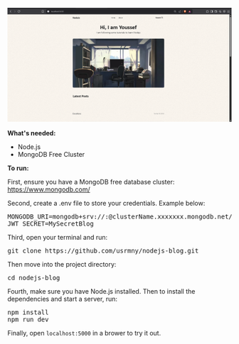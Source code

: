 ![App Screenshot](actual_pic1.png)

<b>What's needed:</b>
- Node.js
- MongoDB Free Cluster

<b>To run:</b>

First, ensure you have a MongoDB free database cluster: https://www.mongodb.com/

Second, create a .env file to store your credentials. Example below:
<pre>MONGODB_URI=mongodb+srv://<username>:<password>@clusterName.xxxxxxx.mongodb.net/blog
JWT_SECRET=MySecretBlog</pre>

Third, open your terminal and run:
<pre><bash>git clone https://github.com/usrmny/nodejs-blog.git</bash></pre>
Then move into the project directory: 
<pre><bash>cd nodejs-blog</bash></pre>

Fourth, make sure you have Node.js installed. Then to install the dependencies and start a server, run:
<pre><bash>npm install
npm run dev</bash></pre>

Finally, open `localhost:5000` in a brower to try it out.

